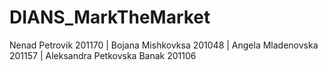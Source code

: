 # DIANS_MarkTheMarket
Nenad Petrovik 201170 | Bojana Mishkovksa 201048 | Angela Mladenovska 201157 | Aleksandra Petkovska Banak 201106
